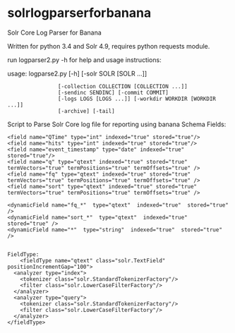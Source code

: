 solrlogparserforbanana
======================

Solr Core Log Parser for Banana

Written for python 3.4 and Solr 4.9, requires python requests module. 

run logparser2.py -h for help and usage instructions:

usage: logparse2.py [-h] [-solr SOLR [SOLR ...]]

                    [-collection COLLECTION [COLLECTION ...]]
                    [-sendinc SENDINC] [-commit COMMIT]
                    [-logs LOGS [LOGS ...]] [-workdir WORKDIR [WORKDIR ...]]
                    [-archive] [-tail]

Script to Parse Solr Core log file for reporting using banana
Schema Fields:

	<field name="QTime" type="int" indexed="true" stored="true"/>
	<field name="hits" type="int" indexed="true" stored="true"/>
	<field name="event_timestamp" type="date" indexed="true" stored="true"/>
	<field name="q" type="qtext" indexed="true" stored="true" termVectors="true" termPositions="true" termOffsets="true" />
	<field name="fq" type="qtext" indexed="true" stored="true" termVectors="true" termPositions="true" termOffsets="true" />
	<field name="sort" type="qtext" indexed="true" stored="true" termVectors="true" termPositions="true" termOffsets="true" />
   
	<dynamicField name="fq_*"  type="qtext"  indexed="true"  stored="true" />
	<dynamicField name="sort_*"  type="qtext"  indexed="true"  stored="true" />
	<dynamicField name="*"  type="string"  indexed="true"  stored="true" />
	
	
	FieldType:
		<fieldType name="qtext" class="solr.TextField" positionIncrementGap="100">
      <analyzer type="index">
        <tokenizer class="solr.StandardTokenizerFactory"/>
        <filter class="solr.LowerCaseFilterFactory"/>
      </analyzer>
      <analyzer type="query">
        <tokenizer class="solr.StandardTokenizerFactory"/>
        <filter class="solr.LowerCaseFilterFactory"/>
      </analyzer>
    </fieldType>